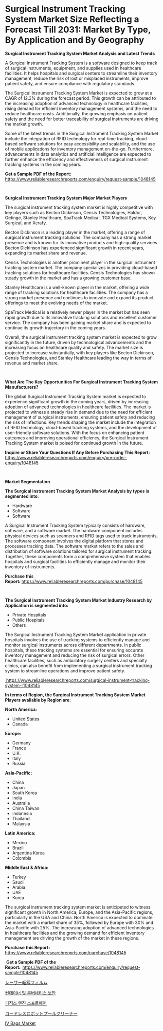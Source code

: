 <p><h1>Surgical Instrument Tracking System Market Size Reflecting a Forecast Till 2031: Market By Type, By Application and By Geography</h1></p><p><strong>Surgical Instrument Tracking System Market Analysis and Latest Trends</strong></p>
<p><p>A Surgical Instrument Tracking System is a software designed to keep track of surgical instruments, equipment, and supplies used in healthcare facilities. It helps hospitals and surgical centers to streamline their inventory management, reduce the risk of lost or misplaced instruments, improve patient safety, and ensure compliance with regulatory standards.</p><p>The Surgical Instrument Tracking System Market is expected to grow at a CAGR of 12.3% during the forecast period. This growth can be attributed to the increasing adoption of advanced technology in healthcare facilities, rising demand for efficient inventory management systems, and the need to reduce healthcare costs. Additionally, the growing emphasis on patient safety and the need for better traceability of surgical instruments are driving the market growth.</p><p>Some of the latest trends in the Surgical Instrument Tracking System Market include the integration of RFID technology for real-time tracking, cloud-based software solutions for easy accessibility and scalability, and the use of mobile applications for inventory management on-the-go. Furthermore, advancements in data analytics and artificial intelligence are expected to further enhance the efficiency and effectiveness of surgical instrument tracking systems in the coming years.</p></p>
<p><strong>Get a Sample PDF of the Report:&nbsp;</strong> <a href="https://www.reliableresearchreports.com/enquiry/request-sample/1048145">https://www.reliableresearchreports.com/enquiry/request-sample/1048145</a></p>
<p>&nbsp;</p>
<p><strong>Surgical Instrument Tracking System Major Market Players</strong></p>
<p><p>The surgical instrument tracking system market is highly competitive with key players such as Becton Dickinson, Censis Technologies, Haldor, Getinge, Stanley Healthcare, SpaTrack Medical, TGX Medical Systems, Key Surgical, and Xerafy.</p><p>Becton Dickinson is a leading player in the market, offering a range of surgical instrument tracking solutions. The company has a strong market presence and is known for its innovative products and high-quality services. Becton Dickinson has experienced significant growth in recent years, expanding its market share and revenue.</p><p>Censis Technologies is another prominent player in the surgical instrument tracking system market. The company specializes in providing cloud-based tracking solutions for healthcare facilities. Censis Technologies has shown steady growth in the market and has a growing customer base.</p><p>Stanley Healthcare is a well-known player in the market, offering a wide range of tracking solutions for healthcare facilities. The company has a strong market presence and continues to innovate and expand its product offerings to meet the evolving needs of the market.</p><p>SpaTrack Medical is a relatively newer player in the market but has seen rapid growth due to its innovative tracking solutions and excellent customer service. The company has been gaining market share and is expected to continue its growth trajectory in the coming years.</p><p>Overall, the surgical instrument tracking system market is expected to grow significantly in the future, driven by technological advancements and the increasing focus on healthcare quality and safety. The market size is projected to increase substantially, with key players like Becton Dickinson, Censis Technologies, and Stanley Healthcare leading the way in terms of revenue and market share.</p></p>
<p>&nbsp;</p>
<p><strong>What Are The Key Opportunities For Surgical Instrument Tracking System Manufacturers?</strong></p>
<p><p>The global Surgical Instrument Tracking System market is expected to experience significant growth in the coming years, driven by increasing adoption of advanced technologies in healthcare facilities. The market is projected to witness a steady rise in demand due to the need for efficient management of surgical instruments, ensuring patient safety and reducing the risk of infections. Key trends shaping the market include the integration of RFID technology, cloud-based tracking systems, and the development of user-friendly software solutions. With the focus on enhancing patient outcomes and improving operational efficiency, the Surgical Instrument Tracking System market is poised for continued growth in the future.</p></p>
<p><strong>Inquire or Share Your Questions If Any Before Purchasing This Report:</strong> <a href="https://www.reliableresearchreports.com/enquiry/pre-order-enquiry/1048145">https://www.reliableresearchreports.com/enquiry/pre-order-enquiry/1048145</a></p>
<p>&nbsp;</p>
<p><strong>Market Segmentation</strong></p>
<p><strong>The Surgical Instrument Tracking System Market Analysis by types is segmented into:</strong></p>
<p><ul><li>Hardware</li><li>Software</li><li>Software</li></ul></p>
<p><p>A Surgical Instrument Tracking System typically consists of hardware, software, and a software market. The hardware component includes physical devices such as scanners and RFID tags used to track instruments. The software component involves the digital platform that stores and processes tracking data. The software market refers to the sales and distribution of software solutions tailored for surgical instrument tracking. Together, these components form a comprehensive system that enables hospitals and surgical facilities to efficiently manage and monitor their inventory of instruments.</p></p>
<p><strong>Purchase this Report:&nbsp;</strong><a href="https://www.reliableresearchreports.com/purchase/1048145">https://www.reliableresearchreports.com/purchase/1048145</a></p>
<p>&nbsp;</p>
<p><strong>The Surgical Instrument Tracking System Market Industry Research by Application is segmented into:</strong></p>
<p><ul><li>Private Hospitals</li><li>Public Hospitals</li><li>Others</li></ul></p>
<p><p>The Surgical Instrument Tracking System Market application in private hospitals involves the use of tracking systems to efficiently manage and monitor surgical instruments across different departments. In public hospitals, these tracking systems are essential for ensuring accurate inventory management and reducing the risk of surgical errors. Other healthcare facilities, such as ambulatory surgery centers and specialty clinics, can also benefit from implementing a surgical instrument tracking system to streamline operations and improve patient safety.</p></p>
<p><a href="https://www.reliableresearchreports.com/surgical-instrument-tracking-system-r1048145">&nbsp;https://www.reliableresearchreports.com/surgical-instrument-tracking-system-r1048145</a></p>
<p><strong>In terms of Region, the Surgical Instrument Tracking System Market Players available by Region are:</strong></p>
<p>
    <p> <strong> North America: </strong>
        <ul>
            <li>United States</li>
            <li>Canada</li>
        </ul>
        </p> 
    <p> <strong> Europe: </strong>
        <ul>
            <li>Germany</li>
            <li>France</li>
            <li>U.K.</li>
            <li>Italy</li>
            <li>Russia</li>
        </ul>
        </p> 
    <p> <strong> Asia-Pacific: </strong>
        <ul>
            <li>China</li>
            <li>Japan</li>
            <li>South Korea</li>
            <li>India</li>
            <li>Australia</li>
            <li>China Taiwan</li>
            <li>Indonesia</li>
            <li>Thailand</li>
            <li>Malaysia</li>
        </ul>
        </p> 
    <p> <strong> Latin America: </strong>
        <ul>
            <li>Mexico</li>
            <li>Brazil</li>
            <li>Argentina Korea</li>
            <li>Colombia</li>
        </ul>
        </p> 
    <p> <strong> Middle East & Africa: </strong>
        <ul>
            <li>Turkey</li>
            <li>Saudi</li>
            <li>Arabia</li>
            <li>UAE</li>
            <li>Korea</li>
        </ul>
    </p>
    </p>
<p><p>The surgical instrument tracking system market is anticipated to witness significant growth in North America, Europe, and the Asia-Pacific regions, particularly in the USA and China. North America is expected to dominate the market with a market share of 35%, followed by Europe with 30% and Asia-Pacific with 25%. The increasing adoption of advanced technologies in healthcare facilities and the growing demand for efficient inventory management are driving the growth of the market in these regions.</p></p>
<p><strong>Purchase this Report: </strong><a href="https://www.reliableresearchreports.com/purchase/1048145">https://www.reliableresearchreports.com/purchase/1048145</a></p>
<p>&nbsp;<strong>Get a Sample PDF of the Report:&nbsp;&nbsp;</strong><a href="https://www.reliableresearchreports.com/enquiry/request-sample/1048145">https://www.reliableresearchreports.com/enquiry/request-sample/1048145</a></p>
<p><strong></strong></p>
<p><p><a href="https://medium.com/@nicholasallan19/2024%E5%B9%B4%E3%81%8B%E3%82%892031%E5%B9%B4%E3%81%BE%E3%81%A7%E3%81%AE%E6%9C%9F%E9%96%93%E3%81%AE%E3%83%AC%E3%83%BC%E3%82%B6%E3%83%BC%E3%83%88%E3%83%A9%E3%83%B3%E3%82%B9%E3%83%95%E3%82%A1%E3%83%BC%E3%83%95%E3%82%A3%E3%83%AB%E3%83%A0%E5%B8%82%E5%A0%B4%E3%81%AE%E5%8B%95%E5%90%91%E3%81%A8%E5%B8%82%E5%A0%B4%E5%88%86%E6%9E%90%E3%82%92%E4%BA%88%E6%B8%AC%E3%81%97%E3%81%A6%E3%81%84%E3%81%BE%E3%81%99-bdebbc5d5c80">レーザー転写フィルム</a></p><p><a href="https://medium.com/@eltaroberts01/%EC%BB%A8%ED%85%8C%EC%9D%B4%EB%84%88-%EB%B0%8F-%EC%BF%A0%EB%B2%84%EB%84%A4%ED%8B%B0%EC%8A%A4-%EB%B3%B4%EC%95%88-%EC%8B%9C%EC%9E%A5-%EB%B6%84%EC%84%9D-%EA%B8%80%EB%A1%9C%EB%B2%8C-%EC%82%B0%EC%97%85-%EC%A0%84%EB%A7%9D-%EB%B0%8F-%EC%98%88%EC%B8%A1-2024%EB%85%84%EB%B6%80%ED%84%B0-2031%EB%85%84%EA%B9%8C%EC%A7%80-c14e0eb24a97">컨테이너 및 쿠버네티스 보안</a></p><p><a href="https://medium.com/@gladycecarter2022/%EB%AC%BC%EB%A6%AC-%EC%97%94%EC%A7%84-%EC%86%8C%ED%94%84%ED%8A%B8%EC%9B%A8%EC%96%B4-%EC%8B%9C%EC%9E%A5-%EB%B6%84%EC%84%9D-cagr-%EC%8B%9C%EC%9E%A5-%EC%84%B8%EB%B6%84%ED%99%94-%EB%B0%8F-%EC%84%B8%EA%B3%84-%EC%82%B0%EC%97%85-%EA%B0%9C%EC%9A%94-2f9d0eebe773">피직스 엔진 소프트웨어</a></p><p><a href="https://medium.com/@chrispcreem58/%E3%82%B3%E3%83%BC%E3%83%89%E3%83%AC%E3%82%B9%E3%83%AD%E3%83%9C%E3%83%83%E3%83%88%E3%83%97%E3%83%BC%E3%83%AB%E3%82%AF%E3%83%AA%E3%83%BC%E3%83%8A%E3%83%BC%E3%81%AE%E5%B8%82%E5%A0%B4%E8%A6%8F%E6%A8%A1%E3%81%AF-%E3%82%B0%E3%83%AD%E3%83%BC%E3%83%90%E3%83%AB%E7%94%A3%E6%A5%AD%E3%81%AB%E3%81%8A%E3%81%91%E3%82%8B%E6%9C%80%E9%81%A9%E3%81%AA%E3%83%9E%E3%83%BC%E3%82%B1%E3%83%86%E3%82%A3%E3%83%B3%E3%82%B0%E3%83%81%E3%83%A3%E3%83%8D%E3%83%AB%E3%82%92%E7%A4%BA%E3%81%97%E3%81%A6%E3%81%84%E3%81%BE%E3%81%99-0bb3604f7b36">コードレスロボットプールクリーナー</a></p><p><a href="https://github.com/gladysalidde/Market-Research-Report-List-1/blob/main/iv-bags-market.md">IV Bags Market</a></p></p>